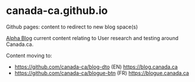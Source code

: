 # canada-ca.github.io
Github pages: content to redirect to new blog space(s)

[Alpha Blog](https://canada-ca.github.io/) current content relating to User research and testing around Canada.ca.

Content moving to:
* https://github.com/canada-ca/blog-dto (EN) https://blog.canada.ca
* https://github.com/canada-ca/blogue-btn (FR) https://blogue.canada.ca
